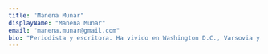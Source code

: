 ```yaml
---
title: "Manena Munar"
displayName: "Manena Munar"
email: "manena.munar@gmail.com"
bio: "Periodista y escritora. Ha vivido en Washington D.C., Varsovia y Filipinas, donde escribió su primera novela: 'Y Soplará el Amihan', ambientada en Filipinas. En su segundo libro, 'Parece que va a abrir', la trama se desarrolla entre Madrid y Hong Kong y su última publicación, 'Sol de Invierno', se centra en la Polonia de los años 80."
---
```



